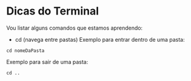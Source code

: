 # Dicas do Terminal
Vou listar alguns comandos que estamos aprendendo:

- cd (navega entre pastas)
Exemplo para entrar dentro de uma pasta:
```
cd nomeDaPasta
```

Exemplo para sair de uma pasta:
```
cd ..
```

